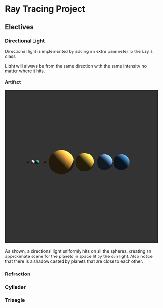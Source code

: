 # Ray Tracing Project

## Electives

### Directional Light
Directional light is implemented by adding an extra parameter to the `Light` class.

Light will always be from the same direction with the same intensity no matter where it hits.

#### Artifact
![Planets](artifacts/direction_light.png)

As shown, a directional light uniformly hits on all the spheres, creating an approximate scene for the planets in space lit by the sun light. Also notice that there is a shadow casted by planets that are close to each other.

### Refraction

### Cylinder

### Triangle
